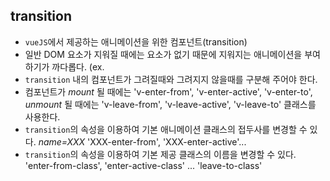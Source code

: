 ## transition

- `vueJS`에서 제공하는 애니메이션을 위한 컴포넌트(transition)
- 일반 DOM 요소가 지워질 때에는 요소가 없기 때문에 지워지는 애니메이션을 부여하기가 까다롭다. (ex. <dialog>)
- `transition` 내의 컴포넌트가 그려질때와 그려지지 않을때를 구분해 주어야 한다.
- 컴포넌트가 _mount_ 될 때에는 'v-enter-from', 'v-enter-active', 'v-enter-to', _unmount_ 될 때에는 'v-leave-from', 'v-leave-active', 'v-leave-to' 클래스를 사용한다.
- `transition`의 속성을 이용하여 기본 애니메이션 클래스의 접두사를 변경할 수 있다. _name=XXX_ 'XXX-enter-from', 'XXX-enter-active'...
- `transition`의 속성을 이용하여 기본 제공 클래스의 이름을 변경할 수 있다. 'enter-from-class', 'enter-active-class' ... 'leave-to-class'
